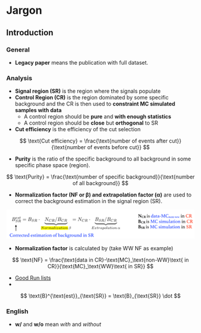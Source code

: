 # Jargon

## Introduction

### General

* **Legacy paper** means the publication with full dataset. 

### Analysis

* **Signal region \(SR\)** is the region where the signals populate
* **Control Region \(CR\)** is the region dominated by some specific background and the CR is then used to **constraint MC simulated samples with data**
  * A control region should be **pure** and **with enough statistics**
  * A control region should be **close** but **orthogonal** to SR
* **Cut efficiency** is the efficiency of the cut selection

$$
\text{Cut efficiency} = \frac{\text{number of events after cut}}{\text{number of events before cut}}
$$

* **Purity** is the ratio of the specific background to all background in some specific phase space \(region\).

$$
\text{Purity} = \frac{\text{number of specific background}}{\text{number of all background}}
$$

* **Normalization factor \(NF or β\) and extrapolation factor \(α\)** are used to correct the background estimation in the signal region \(SR\).

![](../.gitbook/assets/ying-mu-kuai-zhao-20190609-xia-wu-8.07.32.png)

* **Normalization factor** is calculated by \(take WW NF as example\)

$$
\text{NF} = \frac{\text{data in CR}-\text{MC}_\text{non-WW}\text{ in CR}}{\text{MC}_\text{WW}\text{ in SR}}
$$

* [Good Run lists](https://twiki.cern.ch/twiki/bin/viewauth/AtlasProtected/GoodRunListsForAnalysisRun2)
* 
$$
\text{B}^{\text{est}}_{\text{SR}} = \text{B}_{\text{SR}} \dot
$$

### English

* **w/** and **w/o** mean _with_ and _without_

